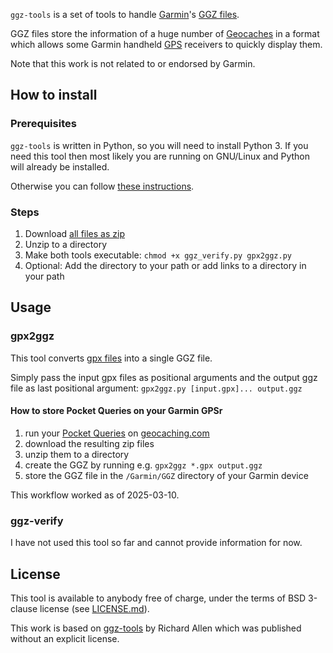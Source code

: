 `ggz-tools` is a set of tools to handle [Garmin](https://www.garmin.com/en-US/)'s [GGZ files](https://support.garmin.com/en-US/?faq=VtaaU06nPHAihnOIcMmXyA).

GGZ files store the information of a huge number of [Geocaches](https://en.wikipedia.org/wiki/Geocaching) in a format which allows some Garmin handheld [GPS](https://en.wikipedia.org/wiki/Global_Positioning_System) receivers to quickly display them. 

Note that this work is not related to or endorsed by Garmin.

## How to install
### Prerequisites
`ggz-tools` is written in Python, so you will need to install Python 3. If you need this tool then most likely you are running on GNU/Linux and Python will already be installed.

Otherwise you can follow [these instructions](https://wiki.python.org/moin/BeginnersGuide/Download).

### Steps
1. Download [all files as zip](https://github.com/brandl-muc/ggz-tools/archive/refs/heads/master.zip) 
1. Unzip to a directory
1. Make both tools executable: `chmod +x ggz_verify.py gpx2ggz.py`
1. Optional: Add the directory to your path or add links to a directory in your path

## Usage
### gpx2ggz
This tool converts [gpx files](https://en.wikipedia.org/wiki/GPS_Exchange_Format) into a single GGZ file.

Simply pass the input gpx files as positional arguments and the output ggz file as last positional argument:
`gpx2ggz.py [input.gpx]... output.ggz`

#### How to store Pocket Queries on your Garmin GPSr
1. run your [Pocket Queries](https://www.geocaching.com/pocket/) on [geocaching.com](https://www.geocaching.com)
1. download the resulting zip files
1. unzip them to a directory
1. create the GGZ by running e.g. `gpx2ggz *.gpx output.ggz`
1. store the GGZ file in the `/Garmin/GGZ` directory of your Garmin device

This workflow worked as of 2025-03-10.

### ggz-verify
I have not used this tool so far and cannot provide information for now.

## License

This tool is available to anybody free of charge, under the terms of BSD 3-clause license (see [LICENSE.md](./LICENSE.md)).

This work is based on [ggz-tools](https://github.com/rsaxvc/ggz-tools) by Richard Allen which was published without an explicit license. 
